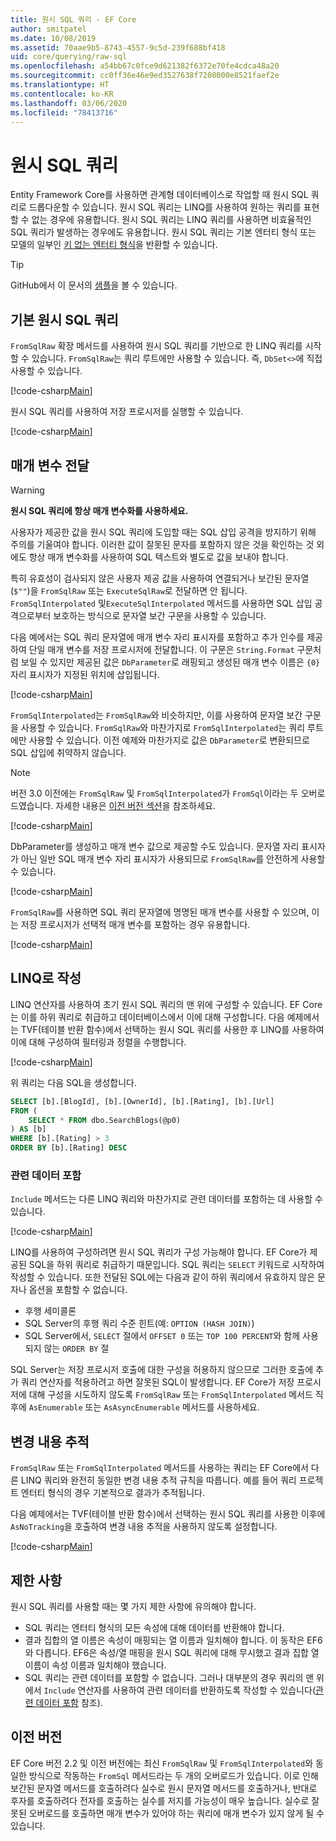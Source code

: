 ```yaml
---
title: 원시 SQL 쿼리 - EF Core
author: smitpatel
ms.date: 10/08/2019
ms.assetid: 70aae9b5-8743-4557-9c5d-239f688bf418
uid: core/querying/raw-sql
ms.openlocfilehash: a54bb67c0fce9d621382f6372e70fe4cdca48a20
ms.sourcegitcommit: cc0ff36e46e9ed3527638f7208000e8521faef2e
ms.translationtype: HT
ms.contentlocale: ko-KR
ms.lasthandoff: 03/06/2020
ms.locfileid: "78413716"
---
```

# <a name="raw-sql-queries"></a>원시 SQL 쿼리

Entity Framework Core를 사용하면 관계형 데이터베이스로 작업할 때 원시 SQL 쿼리로 드롭다운할 수 있습니다. 원시 SQL 쿼리는 LINQ를 사용하여 원하는 쿼리를 표현할 수 없는 경우에 유용합니다. 원시 SQL 쿼리는 LINQ 쿼리를 사용하면 비효율적인 SQL 쿼리가 발생하는 경우에도 유용합니다. 원시 SQL 쿼리는 기본 엔터티 형식 또는 모델의 일부인 [키 없는 엔터티 형식](xref:core/modeling/keyless-entity-types)을 반환할 수 있습니다.

> [!TIP]  
> GitHub에서 이 문서의 [샘플](https://github.com/dotnet/EntityFramework.Docs/tree/master/samples/core/Querying/)을 볼 수 있습니다.

## <a name="basic-raw-sql-queries"></a>기본 원시 SQL 쿼리

`FromSqlRaw` 확장 메서드를 사용하여 원시 SQL 쿼리를 기반으로 한 LINQ 쿼리를 시작할 수 있습니다. `FromSqlRaw`는 쿼리 루트에만 사용할 수 있습니다. 즉, `DbSet<>`에 직접 사용할 수 있습니다.

[!code-csharp[Main](../../../samples/core/Querying/RawSQL/Sample.cs#FromSqlRaw)]

원시 SQL 쿼리를 사용하여 저장 프로시저를 실행할 수 있습니다.

[!code-csharp[Main](../../../samples/core/Querying/RawSQL/Sample.cs#FromSqlRawStoredProcedure)]

## <a name="passing-parameters"></a>매개 변수 전달

> [!WARNING]
> **원시 SQL 쿼리에 항상 매개 변수화를 사용하세요.**
>
> 사용자가 제공한 값을 원시 SQL 쿼리에 도입할 때는 SQL 삽입 공격을 방지하기 위해 주의를 기울여야 합니다. 이러한 값이 잘못된 문자를 포함하지 않은 것을 확인하는 것 외에도 항상 매개 변수화를 사용하여 SQL 텍스트와 별도로 값을 보내야 합니다.
>
> 특히 유효성이 검사되지 않은 사용자 제공 값을 사용하여 연결되거나 보간된 문자열(`$""`)을 `FromSqlRaw` 또는 `ExecuteSqlRaw`로 전달하면 안 됩니다. `FromSqlInterpolated` 및`ExecuteSqlInterpolated` 메서드를 사용하면 SQL 삽입 공격으로부터 보호하는 방식으로 문자열 보간 구문을 사용할 수 있습니다.

다음 예에서는 SQL 쿼리 문자열에 매개 변수 자리 표시자를 포함하고 추가 인수를 제공하여 단일 매개 변수를 저장 프로시저에 전달합니다. 이 구문은 `String.Format` 구문처럼 보일 수 있지만 제공된 값은 `DbParameter`로 래핑되고 생성된 매개 변수 이름은 `{0}` 자리 표시자가 지정된 위치에 삽입됩니다.

[!code-csharp[Main](../../../samples/core/Querying/RawSQL/Sample.cs#FromSqlRawStoredProcedureParameter)]

`FromSqlInterpolated`는 `FromSqlRaw`와 비슷하지만, 이를 사용하여 문자열 보간 구문을 사용할 수 있습니다. `FromSqlRaw`와 마찬가지로 `FromSqlInterpolated`는 쿼리 루트에만 사용할 수 있습니다. 이전 예제와 마찬가지로 값은 `DbParameter`로 변환되므로 SQL 삽입에 취약하지 않습니다.

> [!NOTE]
> 버전 3.0 이전에는 `FromSqlRaw` 및 `FromSqlInterpolated`가 `FromSql`이라는 두 오버로드였습니다. 자세한 내용은 [이전 버전 섹션](#previous-versions)을 참조하세요.

[!code-csharp[Main](../../../samples/core/Querying/RawSQL/Sample.cs#FromSqlInterpolatedStoredProcedureParameter)]

DbParameter를 생성하고 매개 변수 값으로 제공할 수도 있습니다. 문자열 자리 표시자가 아닌 일반 SQL 매개 변수 자리 표시자가 사용되므로 `FromSqlRaw`를 안전하게 사용할 수 있습니다.

[!code-csharp[Main](../../../samples/core/Querying/RawSQL/Sample.cs#FromSqlRawStoredProcedureSqlParameter)]

`FromSqlRaw`를 사용하면 SQL 쿼리 문자열에 명명된 매개 변수를 사용할 수 있으며, 이는 저장 프로시저가 선택적 매개 변수를 포함하는 경우 유용합니다.

[!code-csharp[Main](../../../samples/core/Querying/RawSQL/Sample.cs#FromSqlRawStoredProcedureNamedSqlParameter)]

## <a name="composing-with-linq"></a>LINQ로 작성

LINQ 연산자를 사용하여 초기 원시 SQL 쿼리의 맨 위에 구성할 수 있습니다. EF Core는 이를 하위 쿼리로 취급하고 데이터베이스에서 이에 대해 구성합니다. 다음 예제에서는 TVF(테이블 반환 함수)에서 선택하는 원시 SQL 쿼리를 사용한 후 LINQ를 사용하여 이에 대해 구성하여 필터링과 정렬을 수행합니다.

[!code-csharp[Main](../../../samples/core/Querying/RawSQL/Sample.cs#FromSqlInterpolatedComposed)]

위 쿼리는 다음 SQL을 생성합니다.

```sql
SELECT [b].[BlogId], [b].[OwnerId], [b].[Rating], [b].[Url]
FROM (
    SELECT * FROM dbo.SearchBlogs(@p0)
) AS [b]
WHERE [b].[Rating] > 3
ORDER BY [b].[Rating] DESC
```

### <a name="including-related-data"></a>관련 데이터 포함

`Include` 메서드는 다른 LINQ 쿼리와 마찬가지로 관련 데이터를 포함하는 데 사용할 수 있습니다.

[!code-csharp[Main](../../../samples/core/Querying/RawSQL/Sample.cs#FromSqlInterpolatedInclude)]

LINQ를 사용하여 구성하려면 원시 SQL 쿼리가 구성 가능해야 합니다. EF Core가 제공된 SQL을 하위 쿼리로 취급하기 때문입니다. SQL 쿼리는 `SELECT` 키워드로 시작하여 작성할 수 있습니다. 또한 전달된 SQL에는 다음과 같이 하위 쿼리에서 유효하지 않은 문자나 옵션을 포함할 수 없습니다.

- 후행 세미콜론
- SQL Server의 후행 쿼리 수준 힌트(예: `OPTION (HASH JOIN)`)
- SQL Server에서, `SELECT` 절에서 `OFFSET 0` 또는 `TOP 100 PERCENT`와 함께 사용되지 않는 `ORDER BY` 절

SQL Server는 저장 프로시저 호출에 대한 구성을 허용하지 않으므로 그러한 호출에 추가 쿼리 연산자를 적용하려고 하면 잘못된 SQL이 발생합니다. EF Core가 저장 프로시저에 대해 구성을 시도하지 않도록 `FromSqlRaw` 또는 `FromSqlInterpolated` 메서드 직후에 `AsEnumerable` 또는 `AsAsyncEnumerable` 메서드를 사용하세요.

## <a name="change-tracking"></a>변경 내용 추적

`FromSqlRaw` 또는 `FromSqlInterpolated` 메서드를 사용하는 쿼리는 EF Core에서 다른 LINQ 쿼리와 완전히 동일한 변경 내용 추적 규칙을 따릅니다. 예를 들어 쿼리 프로젝트 엔터티 형식의 경우 기본적으로 결과가 추적됩니다.

다음 예제에서는 TVF(테이블 반환 함수)에서 선택하는 원시 SQL 쿼리를 사용한 이후에 `AsNoTracking`을 호출하여 변경 내용 추적을 사용하지 않도록 설정합니다.

[!code-csharp[Main](../../../samples/core/Querying/RawSQL/Sample.cs#FromSqlInterpolatedAsNoTracking)]

## <a name="limitations"></a>제한 사항

원시 SQL 쿼리를 사용할 때는 몇 가지 제한 사항에 유의해야 합니다.

- SQL 쿼리는 엔터티 형식의 모든 속성에 대해 데이터를 반환해야 합니다.
- 결과 집합의 열 이름은 속성이 매핑되는 열 이름과 일치해야 합니다. 이 동작은 EF6와 다릅니다. EF6은 속성/열 매핑을 원시 SQL 쿼리에 대해 무시했고 결과 집합 열 이름이 속성 이름과 일치해야 했습니다.
- SQL 쿼리는 관련 데이터를 포함할 수 없습니다. 그러나 대부분의 경우 쿼리의 맨 위에서 `Include` 연산자를 사용하여 관련 데이터를 반환하도록 작성할 수 있습니다([관련 데이터 포함](#including-related-data) 참조).

## <a name="previous-versions"></a>이전 버전

EF Core 버전 2.2 및 이전 버전에는 최신 `FromSqlRaw` 및 `FromSqlInterpolated`와 동일한 방식으로 작동하는 `FromSql` 메서드라는 두 개의 오버로드가 있습니다. 이로 인해 보간된 문자열 메서드를 호출하려다 실수로 원시 문자열 메서드를 호출하거나, 반대로 후자를 호출하려다 전자를 호출하는 실수를 저지를 가능성이 매우 높습니다. 실수로 잘못된 오버로드를 호출하면 매개 변수가 있어야 하는 쿼리에 매개 변수가 있지 않게 될 수 있습니다.
